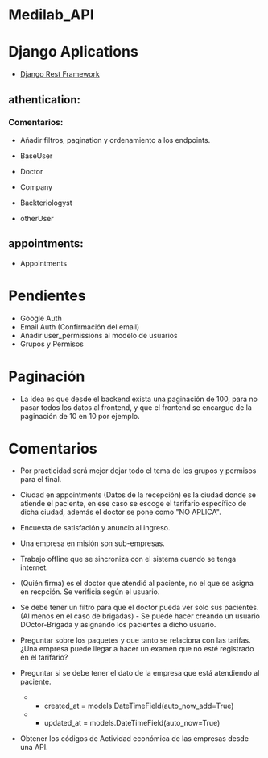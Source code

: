# Medilab_API
# Django Aplications
* [Django Rest Framework](https://www.django-rest-framework.org/)

## athentication: 
### Comentarios:
* Añadir filtros, pagination y ordenamiento a los endpoints.


* BaseUser
* Doctor
* Company
* Backteriologyst
* otherUser

## appointments:
* Appointments

# Pendientes
* Google Auth
* Email Auth (Confirmación del email)
* Añadir user_permissions al modelo de usuarios
* Grupos y Permisos

# Paginación
* La idea es que desde el backend exista una paginación de 100, para no pasar todos los datos al frontend, y que el frontend se encargue de la paginación de 10 en 10 por ejemplo.

# Comentarios
* Por practicidad será mejor dejar todo el tema de los grupos y permisos para el final.

* Ciudad en appointments (Datos de la recepción) es la ciudad donde se atiende el paciente, en ese caso se escoge el tarifario específico de dicha ciudad, además el doctor se pone como "NO APLICA".

* Encuesta de satisfación y anuncio al ingreso.

* Una empresa en misión son sub-empresas.

* Trabajo offline que se sincroniza con el sistema cuando se tenga internet.

* (Quién firma) es el doctor que atendió al paciente, no el que se asigna en recpción. Se verificia según el usuario.

* Se debe tener un filtro para que el doctor pueda ver solo sus pacientes. (Al menos en el caso de brigadas) - Se puede hacer creando un usuario DOctor-Brigada y asignando los pacientes a dicho usuario.

* Preguntar sobre los paquetes y que tanto se relaciona con las tarifas. ¿Una empresa puede llegar a hacer un examen que no esté registrado en el tarifario?

* Preguntar si se debe tener el dato de la empresa que está atendiendo al paciente.

    * * created_at = models.DateTimeField(auto_now_add=True)
    * * updated_at = models.DateTimeField(auto_now=True)

* Obtener los códigos de Actividad económica de las empresas desde una API.
